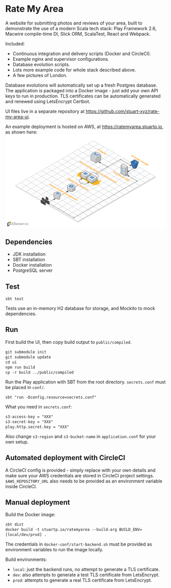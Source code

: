 # Rate My Area

A website for submitting photos and reviews of your area, built to demonstrate the use of a modern Scala tech stack: Play Framework 2.6, Macwire compile-time DI, Slick ORM, ScalaTest, React and Webpack.

Included:
* Continuous integration and delivery scripts (Docker and CircleCI).
* Example nginx and supervisor configurations.
* Database evolution scripts.
* Lots more example code for whole stack described above.
* A few pictures of London.

Database evolutions will automatically set up a fresh Postgres database. The application is packaged into a Docker image - just add your own API keys to run in production. TLS certificates can be automatically generated and renewed using LetsEncrypt Certbot.

UI files live in a separate repository at https://github.com/stuart-xyz/rate-my-area-ui.

An example deployment is hosted on AWS, at https://ratemyarea.stuartp.io, as shown here:
![diagram](diagram.png)

## Dependencies

* JDK installation
* SBT installation
* Docker installation
* PostgreSQL server

## Test

```
sbt test
```

Tests use an in-memory H2 database for storage, and Mockito to mock dependencies.

## Run

First build the UI, then copy build output to `public/compiled`.
```
git submodule init
git submodule update
cd ui
npm run build
cp -r build ../public/compiled
```

Run the Play application with SBT from the root directory. `secrets.conf` must be placed in `conf/`.
```
sbt "run -Dconfig.resource=secrets.conf"
```

What you need in `secrets.conf`:
```
s3-access-key = "XXX"
s3-secret-key = "XXX"
play.http.secret.key = "XXX"
```

Also change `s3-region` and `s3-bucket-name` in `application.conf` for your own setup.

## Automated deployment with CircleCI

A CircleCI config is provided - simply replace with your own details and make sure your AWS credentials are stored in CircleCI project settings. `$AWS_REPOSITORY_URL` also needs to be provided as an environment variable inside CircleCI.

## Manual deployment

Build the Docker image:
```
sbt dist
docker build -t stuartp.io/ratemyarea --build-arg BUILD_ENV=[local/dev/prod] .
```

The credentials in `docker-conf/start-backend.sh` must be provided as environment variables to run the image locally.

Build environments:
* `local`: just the backend runs, no attempt to generate a TLS certificate.
* `dev`: also attempts to generate a test TLS certificate from LetsEncrypt.
* `prod`: attempts to generate a real TLS certificate from LetsEncrypt.
